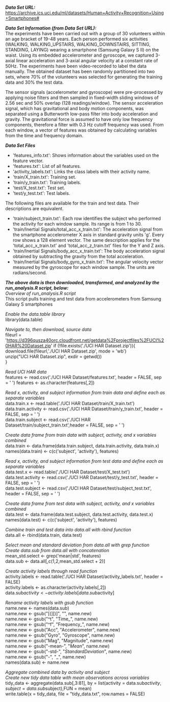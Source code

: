 
**_Data Set URL:_**<br />
https://archive.ics.uci.edu/ml/datasets/Human+Activity+Recognition+Using+Smartphones#

**_Data Set Information (from Data Set URL):_**<br />
The experiments have been carried out with a group of 30 volunteers within an age bracket of 19-48 years. Each person performed six activities (WALKING, WALKING_UPSTAIRS, WALKING_DOWNSTAIRS, SITTING, STANDING, LAYING) wearing a smartphone (Samsung Galaxy S II) on the waist. Using its embedded accelerometer and gyroscope, we captured 3-axial linear acceleration and 3-axial angular velocity at a constant rate of 50Hz. The experiments have been video-recorded to label the data manually. The obtained dataset has been randomly partitioned into two sets, where 70% of the volunteers was selected for generating the training data and 30% the test data.

The sensor signals (accelerometer and gyroscope) were pre-processed by applying noise filters and then sampled in fixed-width sliding windows of 2.56 sec and 50% overlap (128 readings/window). The sensor acceleration signal, which has gravitational and body motion components, was separated using a Butterworth low-pass filter into body acceleration and gravity. The gravitational force is assumed to have only low frequency components, therefore a filter with 0.3 Hz cutoff frequency was used. From each window, a vector of features was obtained by calculating variables from the time and frequency domain.

**_Data Set Files_**<br />
- 'features_info.txt': Shows information about the variables used on the feature vector.<br />
- 'features.txt': List of all features.<br />
- 'activity_labels.txt': Links the class labels with their activity name.<br />
- 'train/X_train.txt': Training set.<br />
- 'train/y_train.txt': Training labels.<br />
- 'test/X_test.txt': Test set.<br />
- 'test/y_test.txt': Test labels.<br />

The following files are available for the train and test data. Their descriptions are equivalent. 

- 'train/subject_train.txt': Each row identifies the subject who performed the activity for each window sample. Its range is from 1 to 30.<br /> 
- 'train/Inertial Signals/total_acc_x_train.txt': The acceleration signal from the smartphone accelerometer X axis in standard gravity units 'g'. Every row shows a 128 element vector. The same description applies for the 'total_acc_x_train.txt' and 'total_acc_z_train.txt' files for the Y and Z axis. <br />
- 'train/Inertial Signals/body_acc_x_train.txt': The body acceleration signal obtained by subtracting the gravity from the total acceleration.<br />
- 'train/Inertial Signals/body_gyro_x_train.txt': The angular velocity vector measured by the gyroscope for each window sample. The units are radians/second.<br />

**_The above data is then downloaded, transformed, and analyzed by the run_analysis.R script, below:_**<br />
*Overview of run_analysis.R script*<br />
This script pulls training and test data from accelerometers from Samsung Galaxy S smartphones

*Enable the data.table library*<br />
library(data.table)

*Navigate to, then download, source data*<br />
fileurl = 'https://d396qusza40orc.cloudfront.net/getdata%2Fprojectfiles%2FUCI%20HAR%20Dataset.zip'
if (!file.exists('./UCI HAR Dataset.zip')){<br />
  download.file(fileurl,'./UCI HAR Dataset.zip', mode = 'wb')<br />
  unzip("UCI HAR Dataset.zip", exdir = getwd())<br />
}<br />

*Read UCI HAR data*<br />
features <- read.csv('./UCI HAR Dataset/features.txt', header = FALSE, sep = ' ')
features <- as.character(features[,2])

*Read x, activity, and subject information from train data and define each as separate variables*<br />
data.train.x <- read.table('./UCI HAR Dataset/train/X_train.txt')<br />
data.train.activity <- read.csv('./UCI HAR Dataset/train/y_train.txt', header = FALSE, sep = ' ')<br />
data.train.subject <- read.csv('./UCI HAR Dataset/train/subject_train.txt',header = FALSE, sep = ' ')<br />

*Create data frame from train data with subject, activity, and x variables combined*<br />
data.train <-  data.frame(data.train.subject, data.train.activity, data.train.x)<br />
names(data.train) <- c(c('subject', 'activity'), features)<br />

*Read x, activity, and subject information from test data and define each as separate variables*<br />
data.test.x <- read.table('./UCI HAR Dataset/test/X_test.txt')<br />
data.test.activity <- read.csv('./UCI HAR Dataset/test/y_test.txt', header = FALSE, sep = ' ')<br />
data.test.subject <- read.csv('./UCI HAR Dataset/test/subject_test.txt', header = FALSE, sep = ' ')<br />

*Create data frame from test data with subject, activity, and x variables combined*<br />
data.test <-  data.frame(data.test.subject, data.test.activity, data.test.x)<br />
names(data.test) <- c(c('subject', 'activity'), features)<br />

*Combine train and test data into data.all with rbind function*<br />
data.all <- rbind(data.train, data.test)<br />

*Select mean and standard deviation from data.all with grep function*<br />
*Create data.sub from data.all with concatenation*<br />
mean_std.select <- grep('mean|std', features)<br />
data.sub <- data.all[,c(1,2,mean_std.select + 2)]<br />

*Create activity labels through read function*<br />
activity.labels <- read.table('./UCI HAR Dataset/activity_labels.txt', header = FALSE)<br />
activity.labels <- as.character(activity.labels[,2])<br />
data.sub$activity <- activity.labels[data.sub$activity]<br />

*Rename activity labels with gsub function*<br />
name.new <- names(data.sub)<br />
name.new <- gsub("[(][)]", "", name.new)<br />
name.new <- gsub("^t", "Time_", name.new)<br />
name.new <- gsub("^f", "Frequency_", name.new)<br />
name.new <- gsub("Acc", "Accelerometer", name.new)<br />
name.new <- gsub("Gyro", "Gyroscope", name.new)<br />
name.new <- gsub("Mag", "Magnitude", name.new)<br />
name.new <- gsub("-mean-", "_Mean_", name.new)<br />
name.new <- gsub("-std-", "_StandardDeviation_", name.new)<br />
name.new <- gsub("-", "_", name.new)<br />
names(data.sub) <- name.new<br />

*Aggregate combined data by activity and subject*<br />
*Create new tidy data table with mean observations across variables*<br />
tidy_data <- aggregate(data.sub[,3:81], by = list(activity = data.sub$activity, subject = data.sub$subject),FUN = mean)<br />
write.table(x = tidy_data, file = "tidy_data.txt", row.names = FALSE)<br />
